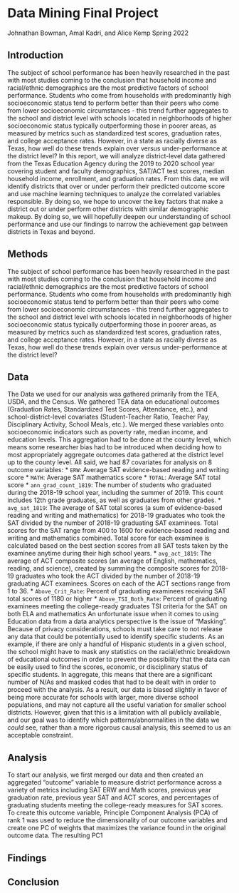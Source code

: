Data Mining Final Project
================
Johnathan Bowman, Amal Kadri, and Alice Kemp
Spring 2022

## Introduction

The subject of school performance has been heavily researched in the
past with most studies coming to the conclusion that household income
and racial/ethnic demographics are the most predictive factors of school
performance. Students who come from households with predominantly high
socioeconomic status tend to perform better than their peers who come
from lower socioeconomic circumstances - this trend further aggregates
to the school and district level with schools located in neighborhoods
of higher socioeconomic status typically outperforming those in poorer
areas, as measured by metrics such as standardized test scores,
graduation rates, and college acceptance rates. However, in a state as
racially diverse as Texas, how well do these trends explain over versus
under-performance at the district level? In this report, we will analyze
district-level data gathered from the Texas Education Agency during the
2019 to 2020 school year covering student and faculty demographics,
SAT/ACT test scores, median household income, enrollment, and graduation
rates. From this data, we will identify districts that over or under
perform their predicted outcome score and use machine learning
techniques to analyze the correlated variables responsible. By doing so,
we hope to uncover the key factors that make a district out or under
perform other districts with similar demographic makeup. By doing so, we
will hopefully deepen our understanding of school performance and use
our findings to narrow the achievement gap between districts in Texas
and beyond.

## Methods

The subject of school performance has been heavily researched in the
past with most studies coming to the conclusion that household income
and racial/ethnic demographics are the most predictive factors of school
performance. Students who come from households with predominantly high
socioeconomic status tend to perform better than their peers who come
from lower socioeconomic circumstances - this trend further aggregates
to the school and district level with schools located in neighborhoods
of higher socioeconomic status typically outperforming those in poorer
areas, as measured by metrics such as standardized test scores,
graduation rates, and college acceptance rates. However, in a state as
racially diverse as Texas, how well do these trends explain over versus
under-performance at the district level?

## Data

The Data we used for our analysis was gathered primarily from the TEA,
USDA, and the Census. We gathered TEA data on educational outcomes
(Graduation Rates, Standardized Test Scores, Attendance, etc.), and
school-district-level covariates (Student-Teacher Ratio, Teacher Pay,
Disciplinary Activity, School Meals, etc.). We merged these variables
onto socioeconomic indicators such as poverty rate, median income, and
education levels. This aggregation had to be done at the county level,
which means some researcher bias had to be introduced when deciding how
to most appropriately aggregate outcomes data gathered at the district
level up to the county level. All said, we had 87 covariates for
analysis on 8 outcome variables: \* `ERW`: Average SAT evidence-based
reading and writing score \* `MATH`: Average SAT mathematics score \*
`TOTAL`: Average SAT total score \* `ann_grad_count_1819`: The number of
students who graduated during the 2018-19 school year, including the
summer of 2019. This count includes 12th grade graduates, as well as
graduates from other grades. \* `avg_sat_1819`: The average of SAT total
scores (a sum of evidence-based reading and writing and mathematics) for
2018-19 graduates who took the SAT divided by the number of 2018-19
graduating SAT examinees. Total scores for the SAT range from 400 to
1600 for evidence-based reading and writing and mathematics combined.
Total score for each examinee is calculated based on the best section
scores from all SAT tests taken by the examinee anytime during their
high school years. \* `avg_act_1819`: The average of ACT composite
scores (an average of English, mathematics, reading, and science),
created by summing the composite scores for 2018-19 graduates who took
the ACT divided by the number of 2018-19 graduating ACT examinees.
Scores on each of the ACT sections range from 1 to 36. \*
`Above_Crit_Rate`: Percent of graduating examinees receiving SAT total
scores of 1180 or higher \* `Above_TSI_Both_Rate`: Percent of graduating
examinees meeting the college-ready graduates TSI criteria for the SAT
on both ELA and mathematics An unfortunate issue when it comes to using
Education data from a data analytics perspective is the issue of
“Masking”. Because of privacy considerations, schools must take care to
not release any data that could be potentially used to identify specific
students. As an example, if there are only a handful of Hispanic
students in a given school, the school might have to mask any statistics
on the racial/ethnic breakdown of educational outcomes in order to
prevent the possibility that the data can be easily used to find the
scores, economic, or disciplinary status of specific students. In
aggregate, this means that there are a significant number of N/As and
masked codes that had to be dealt with in order to proceed with the
analysis. As a result, our data is biased slightly in favor of being
more accurate for schools with larger, more diverse school populations,
and may not capture all the useful variation for smaller school
districts. However, given that this is a limitation with all publicly
available, and our goal was to identify which patterns/abnormalities in
the data we *could* see, rather than a more rigorous causal analysis,
this seemed to us an acceptable constraint.

## Analysis

To start our analysis, we first merged our data and then created an
aggregated “outcome” variable to measure district performance across a
variety of metrics including SAT ERW and Math scores, previous year
graduation rate, previous year SAT and ACT scores, and percentages of
graduating students meeting the college-ready measures for SAT scores.
To create this outcome variable, Principle Component Analysis (PCA) of
rank 1 was used to reduce the dimensionality of our outcome variables
and create one PC of weights that maximizes the variance found in the
original outcome data. The resulting PC1

## Findings

## Conclusion
